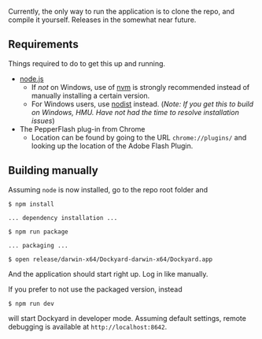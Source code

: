 Currently, the only way to run the application is to clone the repo,
and compile it yourself. Releases in the somewhat near future.

## Requirements

Things required to do to get this up and running.

 * [node.js](https://nodejs.org)
   * If _not_ on Windows, use of [nvm](https://github.com/creationix/nvm)
     is strongly recommended instead of manually installing a certain version.
   * For Windows users, use [nodist](https://github.com/marcelklehr/nodist)
     instead. (_Note: If you get this to build on Windows, HMU. Have not had the
     time to resolve installation issues_)
 * The PepperFlash plug-in from Chrome
   * Location can be found by going to the URL `chrome://plugins/` and
     looking up the location of the Adobe Flash Plugin.
     
## Building manually

Assuming `node` is now installed, go to the repo root folder and
 
    $ npm install
    
    ... dependency installation ...
    
    $ npm run package
    
    ... packaging ...
    
    $ open release/darwin-x64/Dockyard-darwin-x64/Dockyard.app

And the application should start right up. Log in like manually.

If you prefer to not use the packaged version, instead

    $ npm run dev
    
will start Dockyard in developer mode. Assuming default settings,
remote debugging is available at `http://localhost:8642`.
